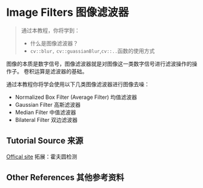 # Image Filters 图像滤波器

> 通过本教程，你将学到：
> + 什么是图像滤波器？
> + `cv::blur,` `cv::guassianBlur`,`cv::..`函数的使用方式

图像的本质是数字信号，图像滤波器就是对图像这一类数字信号进行滤波操作的操作子。 
卷积运算是滤波器的基础。
 
通过本教程你将学会使用以下几类图像滤波器进行图像去噪：
+ Normalized Box Filter (Average Filter) 均值滤波器
+ Gaussian Filter 高斯滤波器
+ Median Filter 中值滤波器
+ Bilateral Filter 双边滤波器

## Tutorial Source 来源
[Offical site](http://www.opencv.org.cn/opencvdoc/2.3.2/html/doc/tutorials/imgproc/gausian_median_blur_bilateral_filter/gausian_median_blur_bilateral_filter.html#smoothing)
拓展：霍夫圆检测

## Other References 其他参考资料

